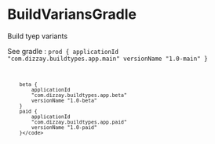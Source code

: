 # BuildVariansGradle

Build tyep variants

See gradle : 
<code>prod {
            applicationId
            "com.dizzay.buildtypes.app.main"
            versionName "1.0-main"
        }

        beta {
            applicationId
            "com.dizzay.buildtypes.app.beta"
            versionName "1.0-beta"
        }
        paid {
            applicationId
            "com.dizzay.buildtypes.app.paid"
            versionName "1.0-paid"
        }</code>
